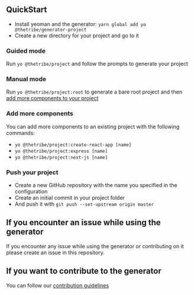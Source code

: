 ## QuickStart

- Install yeoman and the generator: `yarn global add yo @thetribe/generator-project`
- Create a new directory for your project and go to it

### Guided mode

Run `yo @thetribe/project` and follow the prompts to generate your project

### Manual mode

Run `yo @thetribe/project:root` to generate a bare root project and then
[add more components to your project](#add-more-components)

### Add more components

You can add more components to an existing project with the following commands:
- `yo @thetribe/project:create-react-app [name]`
- `yo @thetribe/project:express [name]`
- `yo @thetribe/project:next-js [name]`

### Push your project

- Create a new GitHub repository with the name you specified in the configuration
- Create an initial commit in your project folder
- And push it with `git push --set-upstream origin master`

## If you encounter an issue while using the generator

If you encounter any issue while using the generator or contributing on it please create an issue in this repository.

## If you want to contribute to the generator 

You can follow our [contribution guidelines](../CONTRIBUTING.md)
